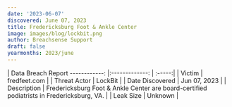 ```yaml
---
date: '2023-06-07'
discovered: June 07, 2023
title: Fredericksburg Foot & Ankle Center
image: images/blog/lockbit.png
author: Breachsense Support
draft: false
yearmonths: 2023/june
---
```



| Data Breach Report
------------:     |:-------------:    | :-----:|
| Victim      | fredfeet.com      | 
| Threat Actor      | LockBit      | 
| Date Discovered      | Jun 07, 2023      | 
| Description      | Fredericksburg Foot & Ankle Center are board-certified podiatrists in Fredericksburg, VA.      | 
| Leak Size      | Unknown      | 


